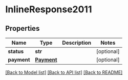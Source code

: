 # InlineResponse2011

## Properties
Name | Type | Description | Notes
------------ | ------------- | ------------- | -------------
**status** | **str** |  | [optional] 
**payment** | [**Payment**](Payment.md) |  | [optional] 

[[Back to Model list]](../README.md#documentation-for-models) [[Back to API list]](../README.md#documentation-for-api-endpoints) [[Back to README]](../README.md)


